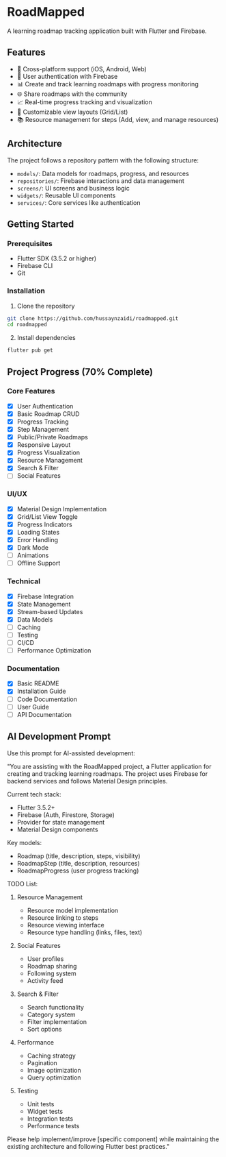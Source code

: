 # RoadMapped

A learning roadmap tracking application built with Flutter and Firebase.

## Features

- 📱 Cross-platform support (iOS, Android, Web)
- 🔐 User authentication with Firebase
- 📊 Create and track learning roadmaps with progress monitoring
- 🌐 Share roadmaps with the community
- 📈 Real-time progress tracking and visualization
- 🎨 Customizable view layouts (Grid/List)
- 📚 Resource management for steps (Add, view, and manage resources)

## Architecture

The project follows a repository pattern with the following structure:
- `models/`: Data models for roadmaps, progress, and resources
- `repositories/`: Firebase interactions and data management
- `screens/`: UI screens and business logic
- `widgets/`: Reusable UI components
- `services/`: Core services like authentication

## Getting Started

### Prerequisites

- Flutter SDK (3.5.2 or higher)
- Firebase CLI
- Git

### Installation

1. Clone the repository

```bash
git clone https://github.com/hussaynzaidi/roadmapped.git
cd roadmapped
```

2. Install dependencies

```bash
flutter pub get
```

## Project Progress (70% Complete)

### Core Features
- [x] User Authentication
- [x] Basic Roadmap CRUD
- [x] Progress Tracking
- [x] Step Management
- [x] Public/Private Roadmaps
- [x] Responsive Layout
- [x] Progress Visualization
- [x] Resource Management
- [x] Search & Filter
- [ ] Social Features

### UI/UX
- [x] Material Design Implementation
- [x] Grid/List View Toggle
- [x] Progress Indicators
- [x] Loading States
- [x] Error Handling
- [x] Dark Mode
- [ ] Animations
- [ ] Offline Support

### Technical
- [x] Firebase Integration
- [x] State Management
- [x] Stream-based Updates
- [x] Data Models
- [ ] Caching
- [ ] Testing
- [ ] CI/CD
- [ ] Performance Optimization

### Documentation
- [x] Basic README
- [x] Installation Guide
- [ ] Code Documentation
- [ ] User Guide
- [ ] API Documentation

## AI Development Prompt

Use this prompt for AI-assisted development:

"You are assisting with the RoadMapped project, a Flutter application for creating and tracking learning roadmaps. The project uses Firebase for backend services and follows Material Design principles.

Current tech stack:
- Flutter 3.5.2+
- Firebase (Auth, Firestore, Storage)
- Provider for state management
- Material Design components

Key models:
- Roadmap (title, description, steps, visibility)
- RoadmapStep (title, description, resources)
- RoadmapProgress (user progress tracking)

TODO List:
1. Resource Management
   - Resource model implementation
   - Resource linking to steps
   - Resource viewing interface
   - Resource type handling (links, files, text)

2. Social Features
   - User profiles
   - Roadmap sharing
   - Following system
   - Activity feed

3. Search & Filter
   - Search functionality
   - Category system
   - Filter implementation
   - Sort options

4. Performance
   - Caching strategy
   - Pagination
   - Image optimization
   - Query optimization

5. Testing
   - Unit tests
   - Widget tests
   - Integration tests
   - Performance tests

Please help implement/improve [specific component] while maintaining the existing architecture and following Flutter best practices."

